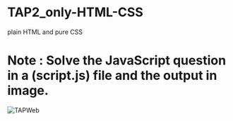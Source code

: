 # TAP2_only-HTML-CSS
plain HTML and pure CSS
# Note : Solve the JavaScript question in a  (script.js) file and the output in image.
![TAPWeb](https://github.com/farah-habboub7/TAP2_only-HTML-CSS/assets/111410550/d0ba42b3-d1d6-4e37-8096-a1077b37af16)
